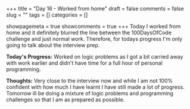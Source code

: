 +++ 
title = "Day 16 - Worked from home"
draft = false 
comments = false 
slug = "" 
tags = []
categories = []

showpagemeta = true
showcomments = true
+++
Today I worked from home and it definitely blurred the line between the 100DaysOfCode challenge and just normal work. Therefore, for todays progress I'm only going to talk about the interview prep.


<b>Today's Progress:</b> Worked on logic problems as I got a bit carried away with work earlier and didn't have time for a full hour of personal programming.

<b>Thoughts:</b> Very close to the interview now and while I am not 100% confident with how much I have learnt I have still made a lot of progress. Tomorrow ill be doing a mixture of logic problems and programming challenges so that I am as prepared as possible. 